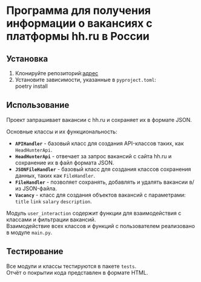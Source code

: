 # Программа для получения информации о вакансиях с платформы hh.ru в России

## Установка

1. Клонируйте репозиторий:[адрес](https://github.com/ValeriiVolynchikov/Project_2.git)
2. Установите зависимости, указанные в `pyproject.toml`:<br>poetry install


## Использование

Проект запрашивает вакансии с hh.ru и сохраняет их в формате JSON. 

Основные классы и их функциональность:
- **`APIHandler`** - базовый класс для создания API-классов таких, как `HeadHunterApi`.
- **`HeadHunterApi`** - отвечает за запрос вакансий с сайта hh.ru и сохранение их в файл формата JSON.
- **`JSONFileHandler`** - базовый класс для создания классов сохранения данных, таких как `FileHandler`.
- **`FileHandler`** - позволяет сохранять, добавлять и удалять вакансии в/из JSON-файла.
- **`Vacancy`** - класс для создания объектов вакансий с параметрами:<br> 
`title`
`link`
`salary`
`description`.

Модуль `user_interaction` содержит функции для взаимодействия с классами и фильтрации вакансий.  
Взаимодействие всех классов и функций с пользователем реализовано в модуле `main.py`.

## Тестирование

Все модули и классы тестируются в пакете `tests`.  
Отчёт о покрытии кода представлен в формате HTML.
